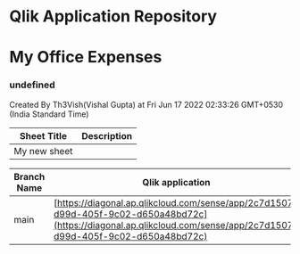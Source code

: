 # Qlik Application Repository 
# My Office Expenses
### undefined
Created By Th3Vish(Vishal Gupta) at Fri Jun 17 2022 02:33:26 GMT+0530 (India Standard Time)




Sheet Title | Description
------------ | -------------
My new sheet|



Branch Name|Qlik application
---|---
main|[https://diagonal.ap.qlikcloud.com/sense/app/2c7d1507-d99d-405f-9c02-d650a48bd72c](https://diagonal.ap.qlikcloud.com/sense/app/2c7d1507-d99d-405f-9c02-d650a48bd72c)